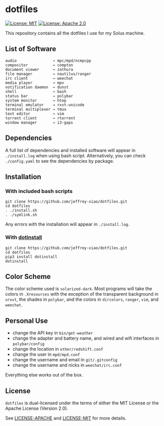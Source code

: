 # dotfiles

[![License: MIT](https://img.shields.io/badge/License-MIT-yellow.svg)](https://opensource.org/licenses/MIT)
[![License: Apache 2.0](https://img.shields.io/badge/License-Apache%202.0-blue.svg)](https://opensource.org/licenses/Apache-2.0)

This repository contains all the dotfiles I use for my Solus machine.

## List of Software

```
audio                → mpc/mpd/ncmpcpp
compositor           → compton
document viewer      → zathura
file manager         → nautilus/ranger
irc client           → weechat
media player         → mpv
notification daemon  → dunst
shell                → bash
status bar           → polybar
system monitor       → htop
terminal emulator    → rxvt-unicode
terminal multiplexer → tmux
text editor          → vim
torrent client       → rtorrent
window manager       → i3-gaps
```

## Dependencies

A full list of dependencies and installed software will appear in `./install.log` when using bash
script. Alternatively, you can check `./config.yaml` to see the dependencies by package.

## Installation

### With included bash scripts

~~~
git clone https://github.com/jeffrey-xiao/dotfiles.git
cd dotfiles
. ./install.sh
. ./symlink.sh
~~~
Any errors with the installation will appear in `./install.log`.

### With [dotinstall](https://github.com/jeffrey-xiao/dotinstall)

~~~
git clone https://github.com/jeffrey-xiao/dotfiles.git
cd dotfiles
pip3 install dotinstall
dotinstall
~~~

## Color Scheme

The color scheme used is `solarized-dark`. Most programs will take the colors in `.Xresources` with
the exception of the transparent background in `urxvt`, the shades in `polybar`, and the colors in
`dircolors`, `ranger`, `vim`, and `weechat`.

## Personal Use

 - change the API key in `bin/get-weather`
 - change the adapter and battery name, and wired and wifi interfaces in `polybar/config`
 - change the location in `other/redshift.conf`
 - change the user in `mpd/mpd.conf`
 - change the username and email in `git/.gitconfig`
 - change the username and nicks in `weechat/irc.conf`

Everything else works out of the box.

## License

`dotfiles` is dual-licensed under the terms of either the MIT License or the Apache License
(Version 2.0).

See [LICENSE-APACHE](LICENSE-APACHE) and [LICENSE-MIT](LICENSE-MIT) for more details.
